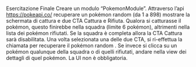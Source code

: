 Esercitazione Finale
Creare un modulo “PokemonModule”.
Attraverso l’api https://pokeapi.co/ recuperare un pokémon random (da 1 a 898) mostrare la schermata di cattura e due CTA Cattura e Rifiuta.
Qualora si catturasse il pokémon, questo finirebbe nella squadra (limite 6
pokémon), altrimenti nella lista dei pokémon rifiutati. Se la squadra è
completa allora la CTA Cattura sarà disabilitata.
Una volta selezionata una delle due CTA, si ri-effettua la chiamata per
recuperare il pokémon random .
Se invece si clicca su un pokémon qualunque della squadra o di quelli
rifiutati, andare nella view dei dettagli di quel pokémon.
La UI non è obbligatoria.
